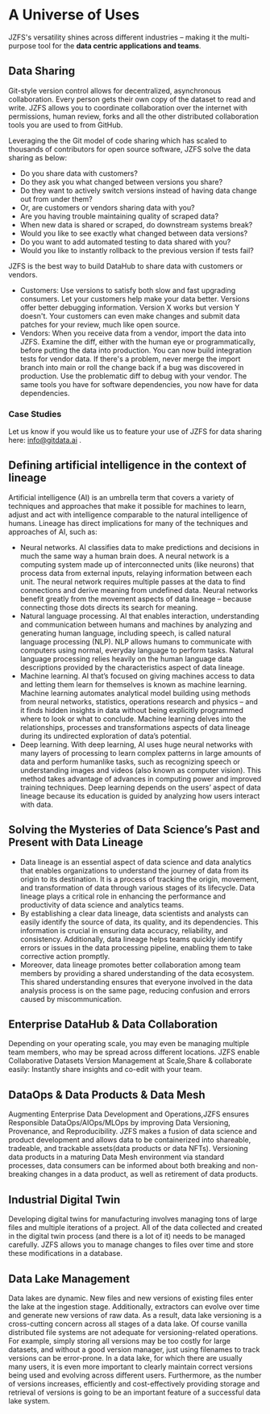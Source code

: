 # **A Universe of Uses**
JZFS's versatility shines across different industries – making it the multi-purpose tool for the **data centric applications and teams**.

## Data Sharing
Git-style version control allows for decentralized, asynchronous collaboration. Every person gets their own copy of the dataset to read and write. JZFS allows you to coordinate collaboration over the internet with permissions, human review, forks and all the other distributed collaboration tools you are used to from GitHub.

Leveraging the the Git model of code sharing which has scaled to thousands of contributors for open source software, JZFS solve the data sharing as below:
- Do you share data with customers?
- Do they ask you what changed between versions you share?
- Do they want to actively switch versions instead of having data change out from under them?
- Or, are customers or vendors sharing data with you?
- Are you having trouble maintaining quality of scraped data?
- When new data is shared or scraped, do downstream systems break?
- Would you like to see exactly what changed between data versions?
- Do you want to add automated testing to data shared with you?
- Would you like to instantly rollback to the previous version if tests fail?

JZFS is the best way to build DataHub to share data with customers or vendors.
- Customers: Use versions to satisfy both slow and fast upgrading consumers. Let your customers help make your data better. Versions offer better debugging information. Version X works but version Y doesn't. Your customers can even make changes and submit data patches for your review, much like open source.
- Vendors: When you receive data from a vendor, import the data into JZFS. Examine the diff, either with the human eye or programmatically, before putting the data into production. You can now build integration tests for vendor data. If there's a problem, never merge the import branch into main or roll the change back if a bug was discovered in production. Use the problematic diff to debug with your vendor. The same tools you have for software dependencies, you now have for data dependencies.

### Case Studies
Let us know if you would like us to feature your use of JZFS for data sharing here: info@gitdata.ai .

## **Defining artificial intelligence in the context of lineage**

Artificial intelligence (AI) is an umbrella term that covers a variety of techniques and approaches that make it possible for machines to learn, adjust and act with intelligence comparable to the natural intelligence of humans. Lineage has direct implications for many of the techniques and approaches of AI, such as:
- Neural networks. AI classifies data to make predictions and decisions in much the same way a human brain does. A neural network is a computing system made up of interconnected units (like neurons) that process data from external inputs, relaying information between each unit. The neural network requires multiple passes at the data to find connections and derive meaning from undefined data. Neural networks benefit greatly from the movement aspects of data lineage – because connecting those dots directs its search for meaning. 
- Natural language processing. AI that enables interaction, understanding and communication between humans and machines by analyzing and generating human language, including speech, is called natural language processing (NLP). NLP allows humans to communicate with computers using normal, everyday language to perform tasks. Natural language processing relies heavily on the human language data descriptions provided by the characteristics aspect of data lineage.
- Machine learning. AI that’s focused on giving machines access to data and letting them learn for themselves is known as machine learning. Machine learning automates analytical model building using methods from neural networks, statistics, operations research and physics – and it finds hidden insights in data without being explicitly programmed where to look or what to conclude. Machine learning delves into the relationships, processes and transformations aspects of data lineage during its undirected exploration of data’s potential.
- Deep learning. With deep learning, AI uses huge neural networks with many layers of processing to learn complex patterns in large amounts of data and perform humanlike tasks, such as recognizing speech or understanding images and videos (also known as computer vision). This method takes advantage of advances in computing power and improved training techniques. Deep learning depends on the users’ aspect of data lineage because its education is guided by analyzing how users interact with data.

## **Solving the Mysteries of Data Science’s Past and Present with Data Lineage**
- Data lineage is an essential aspect of data science and data analytics that enables organizations to understand the journey of data from its origin to its destination. It is a process of tracking the origin, movement, and transformation of data through various stages of its lifecycle. Data lineage plays a critical role in enhancing the performance and productivity of data science and analytics teams.
- By establishing a clear data lineage, data scientists and analysts can easily identify the source of data, its quality, and its dependencies. This information is crucial in ensuring data accuracy, reliability, and consistency. Additionally, data lineage helps teams quickly identify errors or issues in the data processing pipeline, enabling them to take corrective action promptly.
- Moreover, data lineage promotes better collaboration among team members by providing a shared understanding of the data ecosystem. This shared understanding ensures that everyone involved in the data analysis process is on the same page, reducing confusion and errors caused by miscommunication.

## **Enterprise DataHub & Data Collaboration**
Depending on your operating scale, you may even be managing multiple team members, who may be spread across different locations. JZFS enable Collaborative Datasets Version Management at Scale,Share & collaborate easily: Instantly share insights and co-edit with your team.

## **DataOps & Data Products & Data Mesh**
Augmenting Enterprise Data Development and Operations,JZFS ensures Responsible DataOps/AIOps/MLOps by improving Data Versioning, Provenance, and Reproducibility. JZFS makes a fusion of data science and product development and allows data to be containerized into shareable, tradeable, and trackable assets(data products or data NFTs). Versioning data products in a maturing Data Mesh environment via standard processes, data consumers can be informed about both breaking and non-breaking changes in a data product, as well as retirement of data products.

## **Industrial Digital Twin** 
Developing digital twins for manufacturing involves managing tons of large files and multiple iterations of a project. All of the data collected and created in the digital twin process (and there is a lot of it) needs to be managed carefully. JZFS allows you to manage changes to files over time and store these modifications in a database.

## **Data Lake Management**
Data lakes are dynamic. New files and new versions of existing files enter the lake at the ingestion stage. Additionally, extractors can evolve over time and generate new versions of raw data.   As a result, data lake versioning is a cross-cutting concern across all stages of a data lake.   Of course vanilla distributed file systems are not adequate for versioning-related operations.   For example, simply storing all versions may be too costly for large datasets, and without a good version manager, just using filenames to track versions can be error-prone.   In a data lake, for which there are usually many users, it is even more important to clearly maintain correct versions being used and evolving across different users.   Furthermore, as the number of versions increases, efficiently and cost-effectively providing storage and retrieval of versions is going to be an important feature of a successful data lake system.
